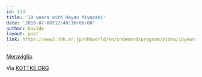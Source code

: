 ```yaml
---
id: 133
title: '10 years with Hayao Miyazaki'
date: '2019-07-08T12:40:16+00:00'
author: Davide
layout: post
link: https://www3.nhk.or.jp/nhkworld/en/ondemand/program/video/10yearshayaomiyazaki/?type=tvEpisode&#038;
---
```


[Meraviglia](https://www3.nhk.or.jp/nhkworld/en/ondemand/program/video/10yearshayaomiyazaki/?type=tvEpisode&#038;).  
  
Via [KOTTKE.ORG](https://kottke.org/19/07/10-years-with-hayao-miyazaki)